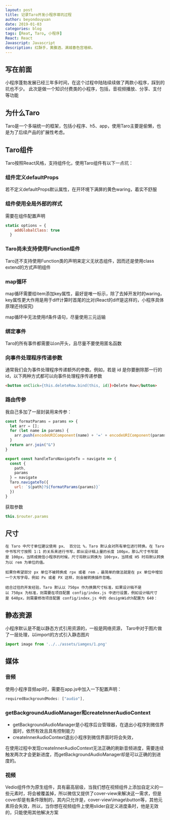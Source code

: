 ```yaml
---
layout: post
title: 记录Taro开发小程序填坑过程
author: beyondouyuan
date: 2019-01-03
categories: blog
tags: [Reat, Taro, 小程序]
React: React
Javascript: Javascript
description: 红酥手，黄縢酒，满城春色宫墙柳。
---
```


## 写在前面

小程序蓬勃发展已经三年多时间，在这个过程中陆陆续续做了两款小程序，踩到的坑也不少。
此次是做一个知识付费类的小程序，包括，音视频播放、分享、支付等功能


## 为什么Taro

Taro是一个多端统一的框架，包括小程序、h5、app，使用Taro主要是偷懒，也是为了后续产品的扩展性考虑。


## Taro组件

Taro按照React风格，支持组件化，使用Taro组件有以下一点坑：

### 组件定义defaultProps

若不定义defaultProps默认属性，在开环境下满屏的黄色waring，着实不舒服

### 组件使用全局外部的样式

需要在组件配置声明

```javascript
static options = {
    addGlobalClass: true
  }
```
### Taro尚未支持使用Function组件

Taro还不支持使用Function类的声明来定义无状态组件，因而还是使用class extend的方式声明组件

### map循环

map循环需要给item添加key属性，最好是唯一标示，除了去掉开发时的waring，key属性更大作用是用于diff计算时首尾的比对(React的diff是这样的，小程序具体原理还待探究)

map循环中无法使用if条件语句，尽量使用三元运输

### 绑定事件

Taro的所有事件都需要以on开头，且尽量不要使用匿名函数

### 向事件处理程序传递参数

通常我们会为事件处理程序传递额外的参数。例如，若是 id 是你要删除那一行的 id，以下两种方式都可以向事件处理程序传递参数

```html
<button onClick={this.deleteRow.bind(this, id)}>Delete Row</button>
```

### 路由传参

我自己多加了一层封装用来传参：

```javascript
const formatParams = params => {
  let arr = [];
  for (let name in params) {
    arr.push(encodeURIComponent(name) + '=' + encodeURIComponent(params[name]));
  }
  return arr.join("&")
}

export const handleTaroNavigateTo = navigate => {
  const {
    path,
    params
  } = navigate
  Taro.navigateTo({
    url: `${path}?${formatParams(params)}`
  })
}
```

获取参数

```javascript
this.$router.params
```


## 尺寸

```
在 Taro 中尺寸单位建议使用 px、 百分比 %，Taro 默认会对所有单位进行转换。在 Taro 中书写尺寸按照 1:1 的关系来进行书写，即从设计稿上量的长度 100px，那么尺寸书写就是 100px，当转成微信小程序的时候，尺寸将默认转换为 100rpx，当转成 H5 时将默认转换为以 rem 为单位的值。

如果你希望部分 px 单位不被转换成 rpx 或者 rem ，最简单的做法就是在 px 单位中增加一个大写字母，例如 Px 或者 PX 这样，则会被转换插件忽略。

结合过往的开发经验，Taro 默认以 750px 作为换算尺寸标准，如果设计稿不是以 750px 为标准，则需要在项目配置 config/index.js 中进行设置，例如设计稿尺寸是 640px，则需要修改项目配置 config/index.js 中的 designWidth配置为 640：
```

## 静态资源

小程序默认是不能以静态方式引用资源的，一般是网络资源，
Taro中对于图片做了一层处理，以import的方式引入静态图片

```javascript
import image from '../../assets/iamges/1.png' 
```


## 媒体

### 音频

使用小程序音频api时，需要在app.js中加入一下配置声明：

```javascript
requiredBackgroundModes: ["audio"],
```

### getBackgroundAudioManager和createInnerAudioContext

- getBackgroundAudioManager是小程序后台管理器，在退出小程序到微信界面时，依然有效且具有控制能力
- createInnerAudioContext退出小程序到微信界面时将会失效，

在使用过程中发现createInnerAudioContext无法正确的刷新音频进度，需要连续触发两次才会更新进度，而getBackgroundAudioManager却是可以正确的到进度的。


### 视频

Vedio组件作为原生组件，具有最高层级，当我们想在视频组件上添加自定义的一些元素时，将会被覆盖掉，所以微信又提供了cover-view来解决这一需求，但是cover却是有条件限制的，其内只允许是，cover-view\image\button等，其他元素将会失效，所以，当你想在视频组件上使用slider自定义进度条时，他是无效的，只能使用其他解决方案
